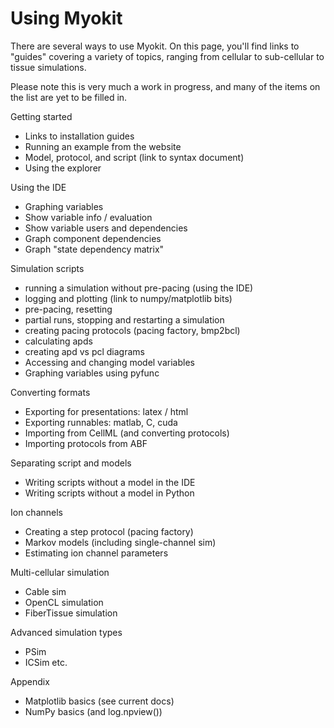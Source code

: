 # Using Myokit

There are several ways to use Myokit.
On this page, you'll find links to "guides" covering a variety of topics, ranging from cellular to sub-cellular to tissue simulations.

Please note this is very much a work in progress, and many of the items on the list are yet to be filled in.

Getting started
- Links to installation guides
- Running an example from the website
- Model, protocol, and script (link to syntax document)
- Using the explorer

Using the IDE
- Graphing variables
- Show variable info / evaluation
- Show variable users and dependencies
- Graph component dependencies
- Graph "state dependency matrix"

Simulation scripts
- running a simulation without pre-pacing (using the IDE)
- logging and plotting (link to numpy/matplotlib bits)
- pre-pacing, resetting
- partial runs, stopping and restarting a simulation
- creating pacing protocols (pacing factory, bmp2bcl)
- calculating apds
- creating apd vs pcl diagrams
- Accessing and changing model variables
- Graphing variables using pyfunc

Converting formats
- Exporting for presentations: latex / html
- Exporting runnables: matlab, C, cuda
- Importing from CellML (and converting protocols)
- Importing protocols from ABF

Separating script and models
- Writing scripts without a model in the IDE
- Writing scripts without a model in Python

Ion channels
- Creating a step protocol (pacing factory)
- Markov models (including single-channel sim)
- Estimating ion channel parameters

Multi-cellular simulation
- Cable sim
- OpenCL simulation
- FiberTissue simulation

Advanced simulation types
- PSim
- ICSim etc.

Appendix
- Matplotlib basics (see current docs)
- NumPy basics (and log.npview())

